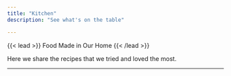 ```yaml
---
title: "Kitchen"
description: "See what's on the table"

---
```


{{< lead >}}
Food Made in Our Home
{{< /lead >}}

Here we share the recipes that we tried and loved the most.

---
